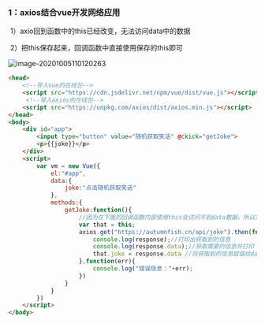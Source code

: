 ### 1：axios结合vue开发网络应用

​		1）axio回到函数中的this已经改变，无法访问data中的数据

​		2）把this保存起来，回调函数中直接使用保存的this即可

![image-20201005110120263](C:\Users\25798\AppData\Roaming\Typora\typora-user-images\image-20201005110120263.png)

```html
<head>
    <!--导入vue的在线包-->
    <script src="https://cdn.jsdelivr.net/npm/vue/dist/vue.js"></script>
     <!--导入axios的在线包-->
    <script src="https://unpkg.com/axios/dist/axios.min.js"></script>
</head>
<body>
    <div id="app">
        <input type="button" value="随机获取笑话" @ckick="getJoke">
        <p>{{joke}}</p>
    </div>
    <script>
    	var vm = new Vue({
            el:"#app",
            data:{
                joke:"点击随机获取笑话"
            },
            methods:{
                getJoke:function(){
                    //因为在下面的回调函数内部使用this会访问不到data数据，所以将this固定给另外一个值，这样就能使用
                    var that = this;
                    axios.get("https://autumnfish.cn/api/joke").then(function(response){
                        console.log(response);//打印出获取到的信息
                        console.log(response.data);//获取需要的信息并打印
                        that.joke = response.data //将获取到的信息赋值给data里的joke
                    },function(err){
                        console.log("错误信息："+err);
                    })
                }
            }
        })
    </script>
</body>
```

